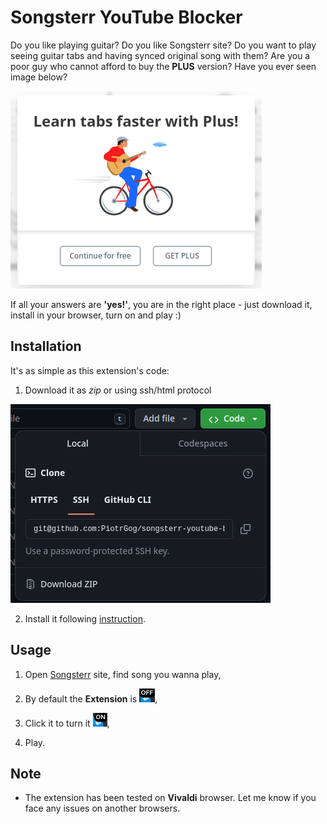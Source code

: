 # Songsterr YouTube Blocker

Do you like playing guitar? Do you like Songsterr site? Do you want to play seeing guitar tabs and having synced original song with them? Are you a poor guy who cannot afford to buy the **PLUS** version? Have you ever seen image below?

![GET PLUS](./readme/popup_plus.png)

If all your answers are **'yes!'**, you are in the right place - just download it, install in your browser, turn on and play :)

## Installation

It's as simple as this extension's code:

1. Download it as *zip* or using ssh/html protocol

![Download menu](./readme/download.png)

2. Install it following [instruction](https://developer.chrome.com/docs/extensions/get-started/tutorial/hello-world#load-unpacked).

## Usage

1. Open [Songsterr](https://songsterr.com/) site, find song you wanna play,

2. By default the **Extension** is ![Extension off](./readme/off.png),

3. Click it to turn it ![Extension off](./readme/on.png),

4. Play.


## Note

* The extension has been tested on **Vivaldi** browser. Let me know if you face any issues on another browsers.
